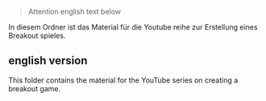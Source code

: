 > Attention english text below

In diesem Ordner ist das Material für die Youtube reihe zur Erstellung eines Breakout spieles.

## english version

This folder contains the material for the YouTube series on creating a breakout game.